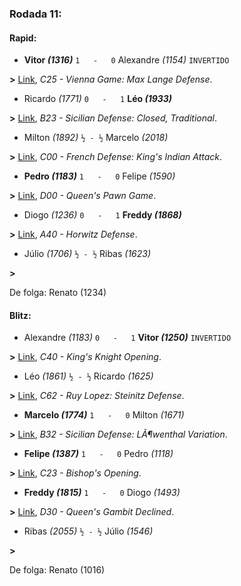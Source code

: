 ### Rodada 11:

#### Rapid:

* **Vitor *(1316)*** `1   -   0`  Alexandre *(1154)* `INVERTIDO`

**>** [Link](https://www.lichess.org/uzz6TLeb), *C25 - Vienna Game: Max Lange Defense*.
* Ricardo *(1771)* `0   -   1` **Léo *(1933)***

**>** [Link](https://www.lichess.org/2WDMqx8f), *B23 - Sicilian Defense: Closed, Traditional*.
* Milton *(1892)* `½ - ½` Marcelo *(2018)*

**>** [Link](https://www.lichess.org/Hveq9NYu), *C00 - French Defense: King's Indian Attack*.
* **Pedro *(1183)*** `1   -   0`  Felipe *(1590)*

**>** [Link](https://www.lichess.org/3tPc9vbg), *D00 - Queen's Pawn Game*.
* Diogo *(1236)* `0   -   1` **Freddy *(1868)***

**>** [Link](https://www.lichess.org/bzs5OTvF), *A40 - Horwitz Defense*.
* Júlio *(1706)* `½ - ½` Ribas *(1623)*

 **>** 

De folga: Renato (1234)

#### Blitz:

* Alexandre *(1183)* `0   -   1` **Vitor *(1250)*** `INVERTIDO`

**>** [Link](https://www.lichess.org/HrAy00oE), *C40 - King's Knight Opening*.
* Léo *(1861)* `½ - ½` Ricardo *(1625)*

**>** [Link](https://www.lichess.org/8SZrGgrw), *C62 - Ruy Lopez: Steinitz Defense*.
* **Marcelo *(1774)*** `1   -   0`  Milton *(1671)*

**>** [Link](https://www.lichess.org/ddfdNyXJ), *B32 - Sicilian Defense: LÃ¶wenthal Variation*.
* **Felipe *(1387)*** `1   -   0`  Pedro *(1118)*

**>** [Link](https://www.lichess.org/XgzeSbk8), *C23 - Bishop's Opening*.
* **Freddy *(1815)*** `1   -   0`  Diogo *(1493)*

**>** [Link](https://www.lichess.org/xVTfL6Vs), *D30 - Queen's Gambit Declined*.
* Ribas *(2055)* `½ - ½` Júlio *(1546)*

 **>** 

De folga: Renato (1016)

